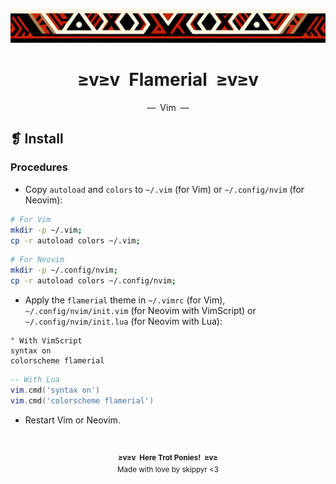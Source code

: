 <p align="center">
  <img alt="" src="../../assets/ornament.png" width=1020/>
</p>
<h1 align="center">≥v≥v&ensp;Flamerial&ensp;≥v≥v</h1>
<p align="center">—&ensp;Vim&ensp;—</p>

## ❡ Install
### Procedures
- Copy `autoload` and `colors` to `~/.vim` (for Vim) or `~/.config/nvim` (for Neovim):

```zsh
# For Vim
mkdir -p ~/.vim;
cp -r autoload colors ~/.vim;
```

```zsh
# For Neovim
mkdir -p ~/.config/nvim;
cp -r autoload colors ~/.config/nvim;
```

- Apply the `flamerial` theme in `~/.vimrc` (for Vim), `~/.config/nvim/init.vim` (for Neovim with VimScript) or `~/.config/nvim/init.lua` (for Neovim with Lua):

```vim
" With VimScript
syntax on
colorscheme flamerial
```

```lua
-- With Lua
vim.cmd('syntax on')
vim.cmd('colorscheme flamerial')
```

- Restart Vim or Neovim.

&ensp;
<p align="center"><sup><strong>≥v≥v&ensp;Here Trot Ponies!&ensp;≥v≥</strong><br/>Made with love by skippyr <3</sup></p>
